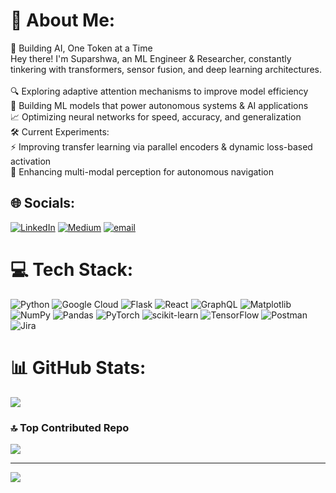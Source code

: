 # 💫 About Me:
🧠 Building AI, One Token at a Time<br>Hey there! I'm Suparshwa, an ML Engineer & Researcher, constantly tinkering with transformers, sensor fusion, and deep learning architectures.<br><br>🔍 Exploring adaptive attention mechanisms to improve model efficiency<br>🤖 Building ML models that power autonomous systems & AI applications<br>📈 Optimizing neural networks for speed, accuracy, and generalization<br>🛠 Current Experiments:<br>⚡ Improving transfer learning via parallel encoders & dynamic loss-based activation<br>🚗 Enhancing multi-modal perception for autonomous navigation


## 🌐 Socials:
[![LinkedIn](https://img.shields.io/badge/LinkedIn-%230077B5.svg?logo=linkedin&logoColor=white)](https://linkedin.com/in/suparshwa311299) [![Medium](https://img.shields.io/badge/Medium-12100E?logo=medium&logoColor=white)](https://medium.com/@patil311299) [![email](https://img.shields.io/badge/Email-D14836?logo=gmail&logoColor=white)](mailto:patil311299@gmail.com) 

# 💻 Tech Stack:
![Python](https://img.shields.io/badge/python-3670A0?style=for-the-badge&logo=python&logoColor=ffdd54) ![Google Cloud](https://img.shields.io/badge/GoogleCloud-%234285F4.svg?style=for-the-badge&logo=google-cloud&logoColor=white) ![Flask](https://img.shields.io/badge/flask-%23000.svg?style=for-the-badge&logo=flask&logoColor=white) ![React](https://img.shields.io/badge/react-%2320232a.svg?style=for-the-badge&logo=react&logoColor=%2361DAFB) ![GraphQL](https://img.shields.io/badge/GraphQL-%23E10098.svg?style=for-the-badge&logo=GraphQL&logoColor=white) ![Matplotlib](https://img.shields.io/badge/Matplotlib-%23ffffff.svg?style=for-the-badge&logo=Matplotlib&logoColor=black) ![NumPy](https://img.shields.io/badge/numpy-%23013243.svg?style=for-the-badge&logo=numpy&logoColor=white) ![Pandas](https://img.shields.io/badge/pandas-%23150458.svg?style=for-the-badge&logo=pandas&logoColor=white) ![PyTorch](https://img.shields.io/badge/PyTorch-%23EE4C2C.svg?style=for-the-badge&logo=PyTorch&logoColor=white) ![scikit-learn](https://img.shields.io/badge/scikit--learn-%23F7931E.svg?style=for-the-badge&logo=scikit-learn&logoColor=white) ![TensorFlow](https://img.shields.io/badge/TensorFlow-%23FF6F00.svg?style=for-the-badge&logo=TensorFlow&logoColor=white) ![Postman](https://img.shields.io/badge/Postman-FF6C37?style=for-the-badge&logo=postman&logoColor=white) ![Jira](https://img.shields.io/badge/jira-%230A0FFF.svg?style=for-the-badge&logo=jira&logoColor=white)
# 📊 GitHub Stats:
![](https://github-readme-stats.vercel.app/api/top-langs/?username=suparshwa31&theme=dark&hide_border=false&include_all_commits=false&count_private=false&layout=compact)

### 🔝 Top Contributed Repo
![](https://github-contributor-stats.vercel.app/api?username=suparshwa31&limit=5&theme=dark&combine_all_yearly_contributions=true)

---
[![](https://visitcount.itsvg.in/api?id=suparshwa31&icon=0&color=1)](https://visitcount.itsvg.in)

<!-- Proudly created with GPRM ( https://gprm.itsvg.in ) -->
